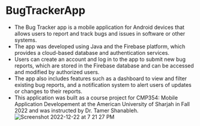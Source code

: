 # BugTrackerApp

- The Bug Tracker app is a mobile application for Android devices that allows users to report and track bugs and issues in software or other systems.
- The app was developed using Java and the Firebase platform, which provides a cloud-based database and authentication services.
- Users can create an account and log in to the app to submit new bug reports, which are stored in the Firebase database and can be accessed and modified by authorized users.
- The app also includes features such as a dashboard to view and filter existing bug reports, and a notification system to alert users of updates or changes to their reports.
- This application was built as a course project for CMP354: Mobile Application Developement at the American University of Sharjah in Fall 2022 and was instructed by Dr. Tamer Shanableh.
![Screenshot 2022-12-22 at 7 21 27 PM](https://user-images.githubusercontent.com/75168549/209166565-4a2d8645-600e-46ef-87f1-10b2b2cdad9e.png)
